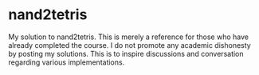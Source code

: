 # nand2tetris
My solution to nand2tetris. This is merely a reference for those who have already completed the course. I do not promote any academic dishonesty by posting my solutions. This is to inspire discussions and conversation regarding various implementations.
